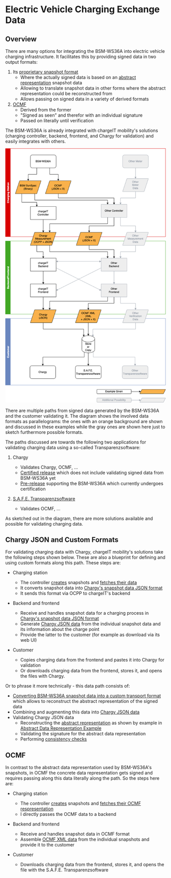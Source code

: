 # Electric Vehicle Charging Exchange Data

## Overview

There are many options for integrating the BSM-WS36A into electric vehicle
charging infrastructure. It facilitates this by providing signed data in two
output formats:

1. Its [proprietary snapshot format](snapshots.md)
    - Where the actually signed data is based on an [abstract
      representation](snapshots.md#verifying-a-snapshot-with-the-bsm-tool)
      snapshot data
    - Allowing to translate snapshot data in other forms where the abstract
      representation could be reconstructed from
    - Allows passing on signed data in a variety of derived formats
2. [OCMF](ocmf.md)
    - Derived from the former
    - "Signed as seen" and therefor with an individual signature
    - Passed on literally until verification

The BSM-WS36A is already integrated with chargeIT mobility's solutions
(charging controller, backend, frontend, and Chargy for validation) and easily
integrates with others.

![EV Charging Exchange Data](img/ev-charging-exchange-data.png)

There are multiple paths from signed data generated by the BSM-WS36A and the
customer validating it. The diagram shows the involved data formats as
parallelograms: the ones with an orange background are shown and discussed in
these examples while the gray ones are shown here just to sketch furthermore
possible formats.

The paths discussed are towards the following two applications for validating
charging data using a so-called Transparenzsoftware:

1. Chargy
    - Validates Chargy, OCMF, ...
    - [Certified
      release](https://www.chargeit-mobility.com/wissen-tipps/validierung/)
      which does not include validating signed data from BSM-WS36A yet
    - [Pre-release](https://github.com/chargeITmobility/ChargyDesktopApp/releases)
      supporting the BSM-WS36A which currently undergoes certification

2. [S.A.F.E. Transparenzsoftware](https://www.safe-ev.de/de/transparenzsoftware.php)
    - Validates OCMF, ...

As sketched out in the diagram, there are more solutions available and possible
for validating charging data.


## Chargy JSON and Custom Formats

For validating charging data with Chargy, chargeIT mobility's solutions take
the following steps shown below. These are also a blueprint for defining and
using custom formats along this path. These steps are:

- Charging station
    - The controller [creates](snapshots.md#snapshot-creation) snapshots and
      [fetches their data](snapshots.md#snapshot-data)
    - It converts snapshot data into [Chargy's snapshot data JSON
      format](chargy.md#snapshot-data)
    - It sends this format via OCPP to chargeIT's backend

- Backend and frontend
    - Receive and handles snapshot data for a charging process in [Chargy's
      snapshot data JSON format](chargy.md#snapshot-objects)
    - Generate [Chargy JSON data](chargy.md#chargy-json-format) from the
      individual snapshot data and its information about the charge point
    - Provide the latter to the customer (for example as download via its web
      UI)

- Customer
    - Copies charging data from the frontend and pastes it into Chargy for
      validation
    - Or downloads charging data from the frontend, stores it, and opens the
      files with Chargy.

Or to phrase it more technically - this data path consists of:

- [Converting BSM-WS36A snapshot data into a custom transport
  format](chargy.md#snapshot-data) which allows to reconstruct the abstract
  representation of the signed data
- Combining and augmenting this data into [Chargy JSON
  data](chargy.md#chargy-json-format)
- Validating Chargy JSON data
    - Reconstructing the [abstract
      representation](chargy.md#verifying-a-snapshot-with-the-bsm-tool) as
      shown by example in [Abstract Data Representation
      Example](chargy.md#abstract-data-representation-example)
    - Validating the signature for the abstract data representation
    - Performing [consistency checks](chargy.md#signature-verification)


## OCMF

In contrast to the abstract data representation used by BSM-WS36A's snapshots,
in OCMF the concrete data representation gets signed and requires passing along
this data literally along the path. So the steps here are:

- Charging station
    - The controller [creates](snapshots.md#snapshot-creation) snapshots and
      [fetches their OCMF
      respresentation](ocmf.md#getting-the-ocmf-representation)
    - I directly passes the OCMF data to a backend

- Backend and frontend
    - Receive and handles snapshot data in OCMF format
    - Assemble [OCMF XML data](ocmf.md#ocmf-xml) from the individual snapshots
      and provide it to the customer

- Customer
    - Downloads charging data from the frontend, stores it, and opens the file
      with the S.A.F.E. Transparenzsoftware
